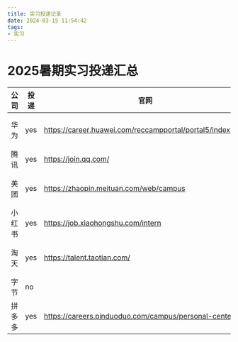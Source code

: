 ```yaml
---
title: 实习投递记录
date: 2024-03-15 11:54:42
tags:
- 实习
---
```


# 2025暑期实习投递汇总

| 公司  | 投递  | 官网                                                         | 状态  |
| --- | --- | ---------------------------------------------------------- | --- |
| 华为  | yes | https://career.huawei.com/reccampportal/portal5/index.html | 简历筛 |
| 腾讯  | yes | https://join.qq.com/                                       | 笔试  |
| 美团  | yes | https://zhaopin.meituan.com/web/campus                     | 简历筛 |
| 小红书 | yes | https://job.xiaohongshu.com/intern                         | 简历筛 |
| 淘天  | yes | https://talent.taotian.com/                                | 简历筛 |
| 字节  | no  |                                                            |     |
| 拼多多 | yes | https://careers.pinduoduo.com/campus/personal-center       | 笔试  |
